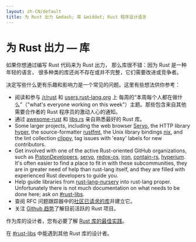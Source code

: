 ```yaml
---
layout: zh-CN/default
title: 为 Rust 出力 &mdash; 库 &middot; Rust 程序设计语言
---
```


# 为 Rust 出力 &mdash; 库

如果你想通过编写 Rust 代码来为 Rust 出力，
那么库很不错：因为 Rust 是一种年轻的语言，
很多种类的库还尚不存在或并不完整，它们需要改进或竞争者。

决定写些什么更有乐趣和影响力是一个常见的问题。这里有些想法供你参考：

* 阅读和参与 [/r/rust] 和 [users.rust-lang.org] 上
  每周的“本周每个人都在做什么”（"what's everyone working on
  this week"）主题。那些包含来自其他需要合作者的 Rust 程序员的激动人心的通知。
* 通过 [awesome-rust] 和 [libs.rs] 亲自熟悉最好的 Rust 库。
* Some larger projects, including the web browser [Servo], the HTTP
  library [hyper], the source-formatter [rustfmt], the Unix library bindings
  [nix], and the lint collection [clippy], tag issues with 'easy' labels for new
  contributors.
* Get involved with one of the active Rust-oriented GitHub
  organizations, such as [PistonDevelopers], [servo], [redox-os],
  [iron], [contain-rs], [hyperium]. It's often easier to find a place
  to fit in with these subcommunities, they are in greater need of
  help than rust-lang itself, and they are filled with experienced
  Rust developers to guide you.
* Help guide libraries from [rust-lang-nursery] into rust-lang proper.
  Unfortunately there is not much documentation on what needs to be
  done here; ask on [#rust-libs].
* 查阅 RFC 问题跟踪器中的[社区已请求的库][requested]并建立它。
* 关注 [Github 趋势][trending]了解目前活跃的 Rust 项目。

作为库的设计者，您有必要了解 [Rust 库的最佳实践][lib-prac]。

在 [#rust-libs] 中能遇到其他 Rust 库的设计者。

<!--
TODO: Not sure #rust-libs is the place to direct people
-->

[#rust-libs]: https://client00.chat.mibbit.com/?server=irc.mozilla.org&channel=%23rust-libs
[/r/rust]: https://reddit.com/r/rust
[PistonDevelopers]: https://github.com/PistonDevelopers
[Servo]: https://github.com/servo/servo
[Servo]: https://github.com/servo/servo
[awesome-rust]: https://github.com/kud1ing/awesome-rust
[clippy]: https://github.com/Manishearth/rust-clippy
[contain-rs]: https://github.com/contain-rs
[hyper]: https://github.com/hyperium/hyper
[hyperium]: https://github.com/hyperium
[iron]: https://github.com/iron
[lib-prac]: https://pascalhertleif.de/artikel/good-practices-for-writing-rust-libraries/
[libs.rs]: http://libs.rs
[nix]: https://github.com/nix-rust/nix/
[redox-os]: https://github.com/redox-os
[requested]: https://github.com/rust-lang/rfcs/labels/A-community-library
[rust-lang-nursery]: https://github.com/rust-lang-nursery
[rustfmt]: https://github.com/rust-lang-nursery/rustfmt
[trending]: https://github.com/trending?l=rust
[users.rust-lang.org]: https://users.rust-lang.org
